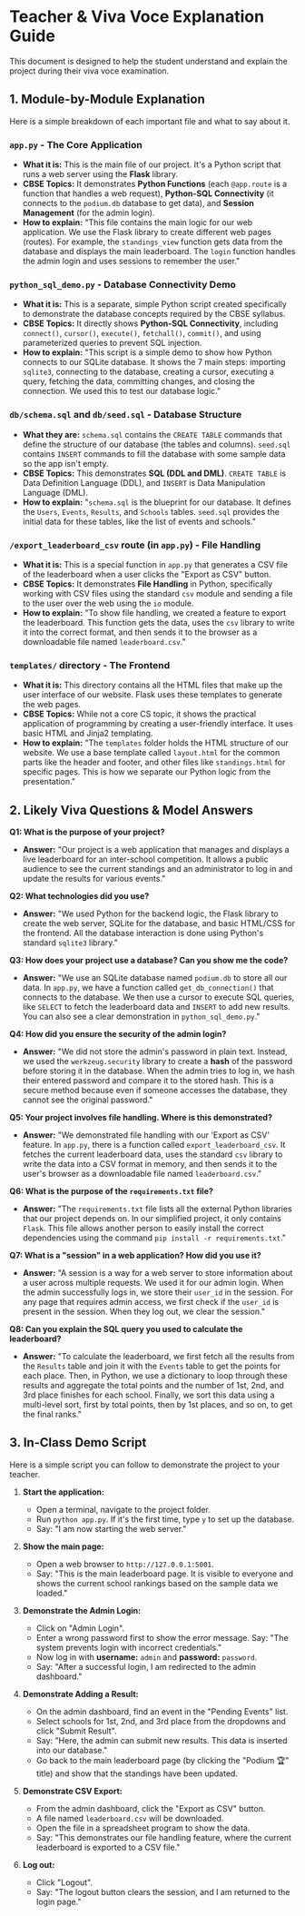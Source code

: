 # Teacher & Viva Voce Explanation Guide

This document is designed to help the student understand and explain the project during their viva voce examination.

## 1. Module-by-Module Explanation

Here is a simple breakdown of each important file and what to say about it.

### `app.py` - The Core Application

*   **What it is:** This is the main file of our project. It's a Python script that runs a web server using the **Flask** library.
*   **CBSE Topics:** It demonstrates **Python Functions** (each `@app.route` is a function that handles a web request), **Python-SQL Connectivity** (it connects to the `podium.db` database to get data), and **Session Management** (for the admin login).
*   **How to explain:** "This file contains the main logic for our web application. We use the Flask library to create different web pages (routes). For example, the `standings_view` function gets data from the database and displays the main leaderboard. The `login` function handles the admin login and uses sessions to remember the user."

### `python_sql_demo.py` - Database Connectivity Demo

*   **What it is:** This is a separate, simple Python script created specifically to demonstrate the database concepts required by the CBSE syllabus.
*   **CBSE Topics:** It directly shows **Python-SQL Connectivity**, including `connect()`, `cursor()`, `execute()`, `fetchall()`, `commit()`, and using parameterized queries to prevent SQL injection.
*   **How to explain:** "This script is a simple demo to show how Python connects to our SQLite database. It shows the 7 main steps: importing `sqlite3`, connecting to the database, creating a cursor, executing a query, fetching the data, committing changes, and closing the connection. We used this to test our database logic."

### `db/schema.sql` and `db/seed.sql` - Database Structure

*   **What they are:** `schema.sql` contains the `CREATE TABLE` commands that define the structure of our database (the tables and columns). `seed.sql` contains `INSERT` commands to fill the database with some sample data so the app isn't empty.
*   **CBSE Topics:** This demonstrates **SQL (DDL and DML)**. `CREATE TABLE` is Data Definition Language (DDL), and `INSERT` is Data Manipulation Language (DML).
*   **How to explain:** "`schema.sql` is the blueprint for our database. It defines the `Users`, `Events`, `Results`, and `Schools` tables. `seed.sql` provides the initial data for these tables, like the list of events and schools."

### `/export_leaderboard_csv` route (in `app.py`) - File Handling

*   **What it is:** This is a special function in `app.py` that generates a CSV file of the leaderboard when a user clicks the "Export as CSV" button.
*   **CBSE Topics:** It demonstrates **File Handling** in Python, specifically working with CSV files using the standard `csv` module and sending a file to the user over the web using the `io` module.
*   **How to explain:** "To show file handling, we created a feature to export the leaderboard. This function gets the data, uses the `csv` library to write it into the correct format, and then sends it to the browser as a downloadable file named `leaderboard.csv`."

### `templates/` directory - The Frontend

*   **What it is:** This directory contains all the HTML files that make up the user interface of our website. Flask uses these templates to generate the web pages.
*   **CBSE Topics:** While not a core CS topic, it shows the practical application of programming by creating a user-friendly interface. It uses basic HTML and Jinja2 templating.
*   **How to explain:** "The `templates` folder holds the HTML structure of our website. We use a base template called `layout.html` for the common parts like the header and footer, and other files like `standings.html` for specific pages. This is how we separate our Python logic from the presentation."

## 2. Likely Viva Questions & Model Answers

**Q1: What is the purpose of your project?**
*   **Answer:** "Our project is a web application that manages and displays a live leaderboard for an inter-school competition. It allows a public audience to see the current standings and an administrator to log in and update the results for various events."

**Q2: What technologies did you use?**
*   **Answer:** "We used Python for the backend logic, the Flask library to create the web server, SQLite for the database, and basic HTML/CSS for the frontend. All the database interaction is done using Python's standard `sqlite3` library."

**Q3: How does your project use a database? Can you show me the code?**
*   **Answer:** "We use an SQLite database named `podium.db` to store all our data. In `app.py`, we have a function called `get_db_connection()` that connects to the database. We then use a cursor to execute SQL queries, like `SELECT` to fetch the leaderboard data and `INSERT` to add new results. You can also see a clear demonstration in `python_sql_demo.py`."

**Q4: How did you ensure the security of the admin login?**
*   **Answer:** "We did not store the admin's password in plain text. Instead, we used the `werkzeug.security` library to create a **hash** of the password before storing it in the database. When the admin tries to log in, we hash their entered password and compare it to the stored hash. This is a secure method because even if someone accesses the database, they cannot see the original password."

**Q5: Your project involves file handling. Where is this demonstrated?**
*   **Answer:** "We demonstrated file handling with our 'Export as CSV' feature. In `app.py`, there is a function called `export_leaderboard_csv`. It fetches the current leaderboard data, uses the standard `csv` library to write the data into a CSV format in memory, and then sends it to the user's browser as a downloadable file named `leaderboard.csv`."

**Q6: What is the purpose of the `requirements.txt` file?**
*   **Answer:** "The `requirements.txt` file lists all the external Python libraries that our project depends on. In our simplified project, it only contains `Flask`. This file allows another person to easily install the correct dependencies using the command `pip install -r requirements.txt`."

**Q7: What is a "session" in a web application? How did you use it?**
*   **Answer:** "A session is a way for a web server to store information about a user across multiple requests. We used it for our admin login. When the admin successfully logs in, we store their `user_id` in the session. For any page that requires admin access, we first check if the `user_id` is present in the session. When they log out, we clear the session."

**Q8: Can you explain the SQL query you used to calculate the leaderboard?**
*   **Answer:** "To calculate the leaderboard, we first fetch all the results from the `Results` table and join it with the `Events` table to get the points for each place. Then, in Python, we use a dictionary to loop through these results and aggregate the total points and the number of 1st, 2nd, and 3rd place finishes for each school. Finally, we sort this data using a multi-level sort, first by total points, then by 1st places, and so on, to get the final ranks."

## 3. In-Class Demo Script

Here is a simple script you can follow to demonstrate the project to your teacher.

1.  **Start the application:**
    *   Open a terminal, navigate to the project folder.
    *   Run `python app.py`. If it's the first time, type `y` to set up the database.
    *   Say: "I am now starting the web server."

2.  **Show the main page:**
    *   Open a web browser to `http://127.0.0.1:5001`.
    *   Say: "This is the main leaderboard page. It is visible to everyone and shows the current school rankings based on the sample data we loaded."

3.  **Demonstrate the Admin Login:**
    *   Click on "Admin Login".
    *   Enter a wrong password first to show the error message. Say: "The system prevents login with incorrect credentials."
    *   Now log in with **username:** `admin` and **password:** `password`.
    *   Say: "After a successful login, I am redirected to the admin dashboard."

4.  **Demonstrate Adding a Result:**
    *   On the admin dashboard, find an event in the "Pending Events" list.
    *   Select schools for 1st, 2nd, and 3rd place from the dropdowns and click "Submit Result".
    *   Say: "Here, the admin can submit new results. This data is inserted into our database."
    *   Go back to the main leaderboard page (by clicking the "Podium 🏆" title) and show that the standings have been updated.

5.  **Demonstrate CSV Export:**
    *   From the admin dashboard, click the "Export as CSV" button.
    *   A file named `leaderboard.csv` will be downloaded.
    *   Open the file in a spreadsheet program to show the data.
    *   Say: "This demonstrates our file handling feature, where the current leaderboard is exported to a CSV file."

6.  **Log out:**
    *   Click "Logout".
    *   Say: "The logout button clears the session, and I am returned to the login page."
